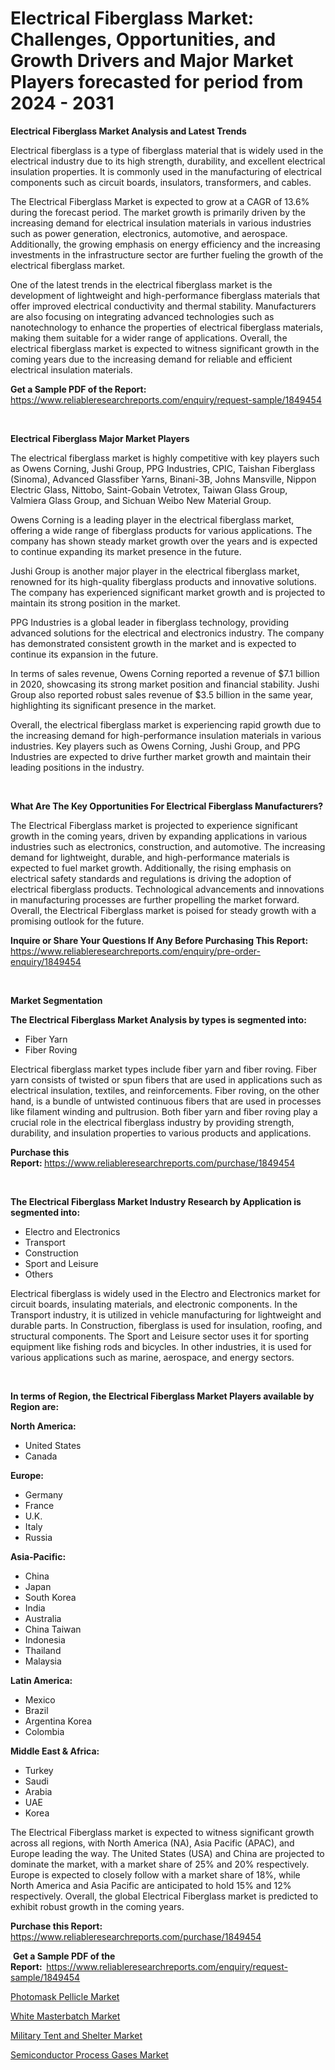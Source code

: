 <p><h1>Electrical Fiberglass Market: Challenges, Opportunities, and Growth Drivers and Major Market Players forecasted for period from 2024 - 2031</h1></p><p><strong>Electrical Fiberglass Market Analysis and Latest Trends</strong></p>
<p><p>Electrical fiberglass is a type of fiberglass material that is widely used in the electrical industry due to its high strength, durability, and excellent electrical insulation properties. It is commonly used in the manufacturing of electrical components such as circuit boards, insulators, transformers, and cables.</p><p>The Electrical Fiberglass Market is expected to grow at a CAGR of 13.6% during the forecast period. The market growth is primarily driven by the increasing demand for electrical insulation materials in various industries such as power generation, electronics, automotive, and aerospace. Additionally, the growing emphasis on energy efficiency and the increasing investments in the infrastructure sector are further fueling the growth of the electrical fiberglass market.</p><p>One of the latest trends in the electrical fiberglass market is the development of lightweight and high-performance fiberglass materials that offer improved electrical conductivity and thermal stability. Manufacturers are also focusing on integrating advanced technologies such as nanotechnology to enhance the properties of electrical fiberglass materials, making them suitable for a wider range of applications. Overall, the electrical fiberglass market is expected to witness significant growth in the coming years due to the increasing demand for reliable and efficient electrical insulation materials.</p></p>
<p><strong>Get a Sample PDF of the Report:&nbsp;</strong> <a href="https://www.reliableresearchreports.com/enquiry/request-sample/1849454">https://www.reliableresearchreports.com/enquiry/request-sample/1849454</a></p>
<p>&nbsp;</p>
<p><strong>Electrical Fiberglass Major Market Players</strong></p>
<p><p>The electrical fiberglass market is highly competitive with key players such as Owens Corning, Jushi Group, PPG Industries, CPIC, Taishan Fiberglass (Sinoma), Advanced Glassfiber Yarns, Binani-3B, Johns Mansville, Nippon Electric Glass, Nittobo, Saint-Gobain Vetrotex, Taiwan Glass Group, Valmiera Glass Group, and Sichuan Weibo New Material Group.</p><p>Owens Corning is a leading player in the electrical fiberglass market, offering a wide range of fiberglass products for various applications. The company has shown steady market growth over the years and is expected to continue expanding its market presence in the future.</p><p>Jushi Group is another major player in the electrical fiberglass market, renowned for its high-quality fiberglass products and innovative solutions. The company has experienced significant market growth and is projected to maintain its strong position in the market.</p><p>PPG Industries is a global leader in fiberglass technology, providing advanced solutions for the electrical and electronics industry. The company has demonstrated consistent growth in the market and is expected to continue its expansion in the future.</p><p>In terms of sales revenue, Owens Corning reported a revenue of $7.1 billion in 2020, showcasing its strong market position and financial stability. Jushi Group also reported robust sales revenue of $3.5 billion in the same year, highlighting its significant presence in the market.</p><p>Overall, the electrical fiberglass market is experiencing rapid growth due to the increasing demand for high-performance insulation materials in various industries. Key players such as Owens Corning, Jushi Group, and PPG Industries are expected to drive further market growth and maintain their leading positions in the industry.</p></p>
<p>&nbsp;</p>
<p><strong>What Are The Key Opportunities For Electrical Fiberglass Manufacturers?</strong></p>
<p><p>The Electrical Fiberglass market is projected to experience significant growth in the coming years, driven by expanding applications in various industries such as electronics, construction, and automotive. The increasing demand for lightweight, durable, and high-performance materials is expected to fuel market growth. Additionally, the rising emphasis on electrical safety standards and regulations is driving the adoption of electrical fiberglass products. Technological advancements and innovations in manufacturing processes are further propelling the market forward. Overall, the Electrical Fiberglass market is poised for steady growth with a promising outlook for the future.</p></p>
<p><strong>Inquire or Share Your Questions If Any Before Purchasing This Report:</strong> <a href="https://www.reliableresearchreports.com/enquiry/pre-order-enquiry/1849454">https://www.reliableresearchreports.com/enquiry/pre-order-enquiry/1849454</a></p>
<p>&nbsp;</p>
<p><strong>Market Segmentation</strong></p>
<p><strong>The Electrical Fiberglass Market Analysis by types is segmented into:</strong></p>
<p><ul><li>Fiber Yarn</li><li>Fiber Roving</li></ul></p>
<p><p>Electrical fiberglass market types include fiber yarn and fiber roving. Fiber yarn consists of twisted or spun fibers that are used in applications such as electrical insulation, textiles, and reinforcements. Fiber roving, on the other hand, is a bundle of untwisted continuous fibers that are used in processes like filament winding and pultrusion. Both fiber yarn and fiber roving play a crucial role in the electrical fiberglass industry by providing strength, durability, and insulation properties to various products and applications.</p></p>
<p><strong>Purchase this Report:&nbsp;</strong><a href="https://www.reliableresearchreports.com/purchase/1849454">https://www.reliableresearchreports.com/purchase/1849454</a></p>
<p>&nbsp;</p>
<p><strong>The Electrical Fiberglass Market Industry Research by Application is segmented into:</strong></p>
<p><ul><li>Electro and Electronics</li><li>Transport</li><li>Construction</li><li>Sport and Leisure</li><li>Others</li></ul></p>
<p><p>Electrical fiberglass is widely used in the Electro and Electronics market for circuit boards, insulating materials, and electronic components. In the Transport industry, it is utilized in vehicle manufacturing for lightweight and durable parts. In Construction, fiberglass is used for insulation, roofing, and structural components. The Sport and Leisure sector uses it for sporting equipment like fishing rods and bicycles. In other industries, it is used for various applications such as marine, aerospace, and energy sectors.</p></p>
<p>&nbsp;</p>
<p><strong>In terms of Region, the Electrical Fiberglass Market Players available by Region are:</strong></p>
<p>
    <p> <strong> North America: </strong>
        <ul>
            <li>United States</li>
            <li>Canada</li>
        </ul>
        </p> 
    <p> <strong> Europe: </strong>
        <ul>
            <li>Germany</li>
            <li>France</li>
            <li>U.K.</li>
            <li>Italy</li>
            <li>Russia</li>
        </ul>
        </p> 
    <p> <strong> Asia-Pacific: </strong>
        <ul>
            <li>China</li>
            <li>Japan</li>
            <li>South Korea</li>
            <li>India</li>
            <li>Australia</li>
            <li>China Taiwan</li>
            <li>Indonesia</li>
            <li>Thailand</li>
            <li>Malaysia</li>
        </ul>
        </p> 
    <p> <strong> Latin America: </strong>
        <ul>
            <li>Mexico</li>
            <li>Brazil</li>
            <li>Argentina Korea</li>
            <li>Colombia</li>
        </ul>
        </p> 
    <p> <strong> Middle East & Africa: </strong>
        <ul>
            <li>Turkey</li>
            <li>Saudi</li>
            <li>Arabia</li>
            <li>UAE</li>
            <li>Korea</li>
        </ul>
    </p>
    </p>
<p><p>The Electrical Fiberglass market is expected to witness significant growth across all regions, with North America (NA), Asia Pacific (APAC), and Europe leading the way. The United States (USA) and China are projected to dominate the market, with a market share of 25% and 20% respectively. Europe is expected to closely follow with a market share of 18%, while North America and Asia Pacific are anticipated to hold 15% and 12% respectively. Overall, the global Electrical Fiberglass market is predicted to exhibit robust growth in the coming years.</p></p>
<p><strong>Purchase this Report: </strong><a href="https://www.reliableresearchreports.com/purchase/1849454">https://www.reliableresearchreports.com/purchase/1849454</a></p>
<p>&nbsp;<strong>Get a Sample PDF of the Report:&nbsp;&nbsp;</strong><a href="https://www.reliableresearchreports.com/enquiry/request-sample/1849454">https://www.reliableresearchreports.com/enquiry/request-sample/1849454</a></p>
<p><strong></strong></p>
<p><p><a href="https://github.com/mancsybtousav/Market-Research-Report-List-1/blob/main/photomask-pellicle-market.md">Photomask Pellicle Market</a></p><p><a href="https://issuu.com/reportprime-2/docs/white-masterbatch-market-size-2030.pptx">White Masterbatch Market</a></p><p><a href="https://issuu.com/reportprime-2/docs/military-tent-and-shelter-market-size-2030.pptx">Military Tent and Shelter Market</a></p><p><a href="https://github.com/josesg55/Market-Research-Report-List-1/blob/main/semiconductor-process-gases-market.md">Semiconductor Process Gases Market</a></p></p>